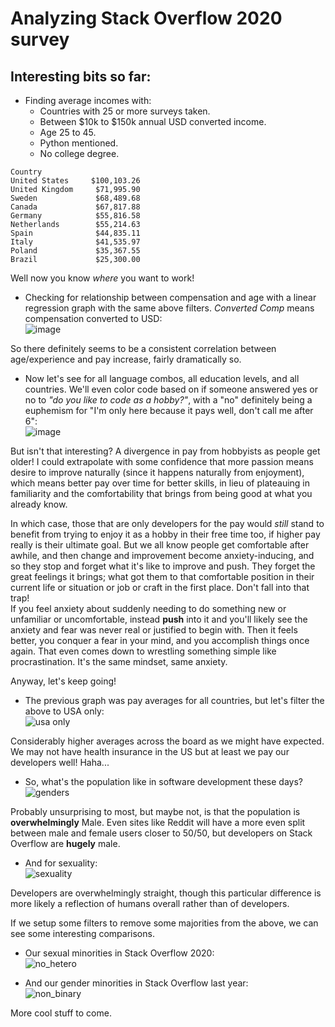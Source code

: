 # Analyzing Stack Overflow 2020 survey
## Interesting bits so far:

- Finding average incomes with:
     - Countries with 25 or more surveys taken.
     - Between $10k to $150k annual USD converted income.
     - Age 25 to 45.
     - Python mentioned.
     - No college degree.
```
Country
United States     $100,103.26
United Kingdom     $71,995.90
Sweden             $68,489.68
Canada             $67,817.88
Germany            $55,816.58
Netherlands        $55,214.63
Spain              $44,835.11
Italy              $41,535.97
Poland             $35,367.55
Brazil             $25,300.00
```
Well now you know *where* you want to work!
- Checking for relationship between compensation and age with a linear regression 
  graph with the same above filters. 
  *Converted Comp* means compensation converted to USD:  
![image](https://i.imgur.com/EQW5zv4.png)  

So there definitely seems to be a consistent correlation between age/experience 
and pay increase, fairly dramatically so.
- Now let's see for all language combos, all education levels, and all countries. 
  We'll even color code based on if someone answered yes or no to 
  *"do you like to code as a hobby?"*,
   with a "no" definitely being a euphemism for "I'm only here because it pays well, 
  don't call me after 6":  
![image](https://i.imgur.com/evYXaf7.png)  
  
But isn't that interesting? A divergence in pay from hobbyists as people get older! 
I could extrapolate with some confidence that more passion means desire to 
improve naturally (since it happens naturally from enjoyment), which means better 
pay over time for better skills, in lieu of plateauing in familiarity and the 
comfortability that brings from being good at what you already know.  
  
In which case, those that are only developers for the pay would *still* stand to 
benefit from trying to enjoy it as a hobby in their free time too, if higher pay 
really is their ultimate goal. But we all know people get comfortable after awhile,
and then change and improvement become anxiety-inducing, and so they stop and forget
what it's like to improve and push. They forget the great feelings it brings; what got them
to that comfortable position in their current life or situation or job or craft 
in the first place. Don't fall into that trap!  
If you feel anxiety about suddenly
needing to do something new or unfamiliar or uncomfortable, instead **push** into it 
and you'll likely see the anxiety and fear was never real or justified to begin with. 
Then it feels better, you conquer a fear in your mind, and you accomplish things once
again. That even comes down to wrestling something simple like procrastination. 
It's the same mindset, same anxiety.  
  
Anyway, let's keep going!
  
- The previous graph was pay averages for all countries, but let's filter the 
  above to USA only:  
![usa only](https://i.imgur.com/uQaPQKW.png)  
  
Considerably higher averages across the board as we might have expected. 
We may not have health insurance in the US but at least we pay our developers well! Haha...
  
- So, what's the population like in software development these days?  
![genders](https://i.imgur.com/K14GsEH.png)
  
Probably unsurprising to most, but maybe not, is that the population is **overwhelmingly** 
Male. Even sites like Reddit will have a more even split between male and female users
closer to 50/50, but developers on Stack Overflow are **hugely** male.  
  
- And for sexuality:  
![sexuality](https://i.imgur.com/gi0Li8V.png)
  
Developers are overwhelmingly straight, though this particular difference is more 
likely a reflection of humans overall rather than of developers.

If we setup some filters to remove some majorities from the above, we can see 
some interesting comparisons.
  
- Our sexual minorities in Stack Overflow 2020:  
![no_hetero](https://i.imgur.com/ek6VzVd.png)
  
- And our gender minorities in Stack Overflow last year:  
![non_binary](https://i.imgur.com/cZGn2kj.png)
  
More cool stuff to come.

